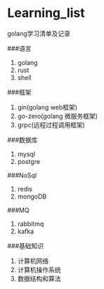 # Learning_list
golang学习清单及记录


###语言
1. golang
2. rust
3. shell


###框架
1. gin(golang web框架)
2. go-zero(golang 微服务框架)
3. grpc(远程过程调用框架)

###数据库
1. mysql
2. postgre

###NoSql
1. redis
2. mongoDB

###MQ
1. rabbitmq
2. kafka


###基础知识
1. 计算机网络
2. 计算机操作系统
3. 数据结构和算法
